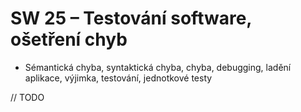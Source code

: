 # SW 25 – Testování software, ošetření chyb

* Sémantická chyba, syntaktická chyba, chyba, debugging, ladění aplikace, výjimka, testování, jednotkové testy

// TODO

